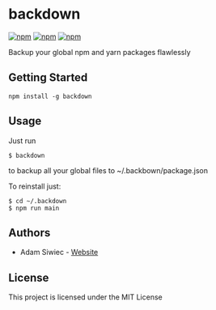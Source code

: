 # backdown
[![npm](https://img.shields.io/npm/dt/backdown.svg)]() [![npm](https://img.shields.io/npm/v/backdown.svg)]() [![npm](https://img.shields.io/npm/l/backdown.svg)]()

Backup your global npm and yarn packages flawlessly

## Getting Started

`npm install -g backdown`

## Usage

Just run

`$ backdown`

to backup all your global files to ~/.backbown/package.json

To reinstall just:

```
$ cd ~/.backdown
$ npm run main
```

## Authors
- Adam Siwiec - [Website](https://siwiec.us)

## License

This project is licensed under the MIT License
